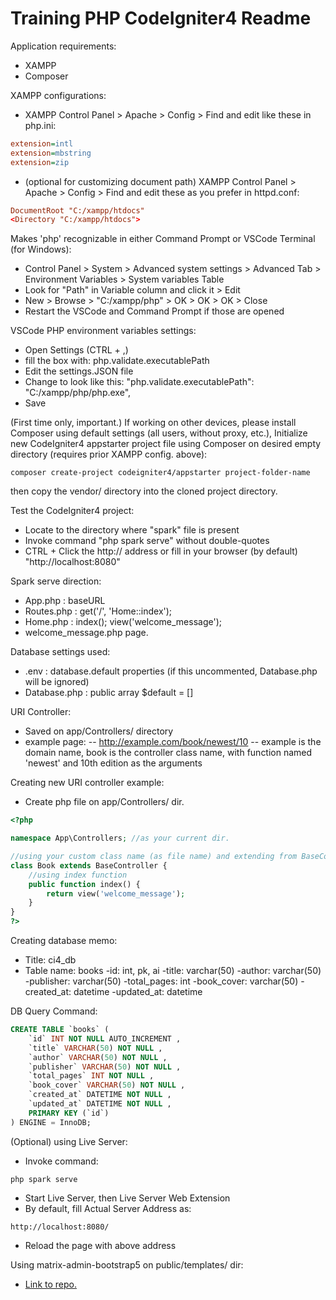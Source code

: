 # Training PHP CodeIgniter4 Readme

Application requirements:
- XAMPP
- Composer

XAMPP configurations:
- XAMPP Control Panel > Apache > Config > Find and edit like these in php.ini:

```ini
extension=intl
extension=mbstring
extension=zip
```

- (optional for customizing document path) XAMPP Control Panel > Apache > Config > Find and edit these as you prefer in httpd.conf:

```conf
DocumentRoot "C:/xampp/htdocs"
<Directory "C:/xampp/htdocs">
```

Makes 'php' recognizable in either Command Prompt or VSCode Terminal (for Windows):
- Control Panel > System > Advanced system settings > Advanced Tab > Environment Variables > System variables Table
- Look for "Path" in Variable column and click it > Edit
- New > Browse > "C:/xampp/php" > OK > OK > OK > Close
- Restart the VSCode and Command Prompt if those are opened

VSCode PHP environment variables settings:
- Open Settings (CTRL + ,)
- fill the box with: php.validate.executablePath
- Edit the settings.JSON file
- Change to look like this: "php.validate.executablePath": "C:/xampp/php/php.exe",
- Save

(First time only, important.) If working on other devices, please install Composer using default settings (all users, without proxy, etc.), Initialize new CodeIgniter4 appstarter project file using Composer on desired empty directory (requires prior XAMPP config. above):
```
composer create-project codeigniter4/appstarter project-folder-name
```
then copy the vendor/ directory into the cloned project directory.

Test the CodeIgniter4 project:
- Locate to the directory where "spark" file is present
- Invoke command "php spark serve" without double-quotes
- CTRL + Click the http:// address or fill in your browser (by default) "http://localhost:8080"

Spark serve direction:
- App.php : baseURL
- Routes.php : get('/', 'Home::index');
- Home.php : index(); view('welcome_message');
- welcome_message.php page.

Database settings used:
- .env : database.default properties (if this uncommented, Database.php will be ignored)
- Database.php : public array $default = []

URI Controller:
- Saved on app/Controllers/ directory
- example page:
-- http://example.com/book/newest/10
-- example is the domain name, book is the controller class name, with function named 'newest' and 10th edition as the arguments

Creating new URI controller example:
- Create php file on app/Controllers/ dir.
```php
<?php

namespace App\Controllers; //as your current dir.

//using your custom class name (as file name) and extending from BaseController as its base
class Book extends BaseController {
    //using index function
    public function index() {
        return view('welcome_message');
    }
}
?>
```

Creating database memo:
- Title: ci4_db
- Table name: books
-id: int, pk, ai
-title: varchar(50)
-author: varchar(50)
-publisher: varchar(50)
-total_pages: int
-book_cover: varchar(50)
-created_at: datetime
-updated_at: datetime

DB Query Command:
```sql
CREATE TABLE `books` (
    `id` INT NOT NULL AUTO_INCREMENT , 
    `title` VARCHAR(50) NOT NULL , 
    `author` VARCHAR(50) NOT NULL , 
    `publisher` VARCHAR(50) NOT NULL , 
    `total_pages` INT NOT NULL , 
    `book_cover` VARCHAR(50) NOT NULL , 
    `created_at` DATETIME NOT NULL , 
    `updated_at` DATETIME NOT NULL , 
    PRIMARY KEY (`id`)
) ENGINE = InnoDB;
```

(Optional) using Live Server:
- Invoke command:
```
php spark serve
```
- Start Live Server, then Live Server Web Extension
- By default, fill Actual Server Address as:
```
http://localhost:8080/
```
- Reload the page with above address

Using matrix-admin-bootstrap5 on public/templates/ dir:
- [Link to repo.](https://github.com/wrappixel/matrix-admin-bt5)
